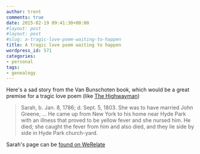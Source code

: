```yaml
---
author: trent
comments: true
date: 2015-02-19 09:41:30+00:00
#layout: post
#layout: post
#slug: a-tragic-love-poem-waiting-to-happen
title: A tragic love poem waiting to happen
wordpress_id: 571
categories:
- personal
tags:
- genealogy
---
```


Here's a sad story from the Van Bunschoten book, which would be a great premise for a tragic love poem (like [The Highwayman](https://www.youtube.com/watch?v=A9fWjzYiRUE))


<blockquote>Sarah, b. Jan. 8, 1786; d. Sept. 5, 1803. She was to have married John Greene, ... He came up from New York to his home near Hyde Park with an illness that proved to be yellow fever and she nursed him. He died; she caught the fever from him and also died, and they lie side by side in Hyde Park church-yard.</blockquote>


Sarah's page can be [found on WeRelate ](http://www.werelate.org/wiki/Person:Sarah_Van_Bunschoten_%285%29)


